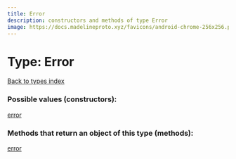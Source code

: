 ```yaml
---
title: Error
description: constructors and methods of type Error
image: https://docs.madelineproto.xyz/favicons/android-chrome-256x256.png
---
```

# Type: Error
[Back to types index](index.md)



### Possible values (constructors):

[error](../constructors/error.md)  



### Methods that return an object of this type (methods):



[error](../constructors/error.md)  

